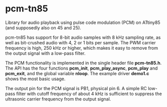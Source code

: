 # pcm-tn85
Library for audio playback using pulse code modulation (PCM) on ATtiny85 (and supposedly also on 45 and 25).

pcm-tn85 has support for 8-bit audio samples with 8 kHz sampling rate, as well as bit-crushed audio with 4, 2 or 1 bits per sample. The PWM carrier frequency is high, 250 kHz or higher, which makes it easy to remove from the output signal with a low-pass filter.

The PCM functionality is implemented in the single header file **pcm-tn85.h**. The API has the four functions **pcm_init**, **pcm_play_async**, **pcm_play** and **pcm_exit**, and the global variable **nloop**. The example driver **demo1.c** shows the most basic usage.

The output pin for the PCM signal is PB1, physical pin 6. A simple RC low-pass filter with cutoff frequency of about 4 kHz is sufficient to suppress the ultrasonic carrier frequency from the output signal.

